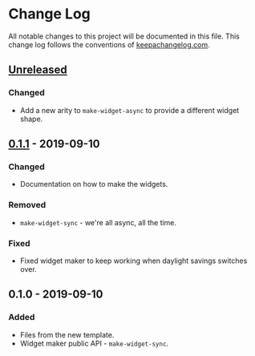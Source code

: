 # Change Log
All notable changes to this project will be documented in this file. This change log follows the conventions of [keepachangelog.com](http://keepachangelog.com/).

## [Unreleased]
### Changed
- Add a new arity to `make-widget-async` to provide a different widget shape.

## [0.1.1] - 2019-09-10
### Changed
- Documentation on how to make the widgets.

### Removed
- `make-widget-sync` - we're all async, all the time.

### Fixed
- Fixed widget maker to keep working when daylight savings switches over.

## 0.1.0 - 2019-09-10
### Added
- Files from the new template.
- Widget maker public API - `make-widget-sync`.

[Unreleased]: https://github.com/your-name/datafy-test.core/compare/0.1.1...HEAD
[0.1.1]: https://github.com/your-name/datafy-test.core/compare/0.1.0...0.1.1
